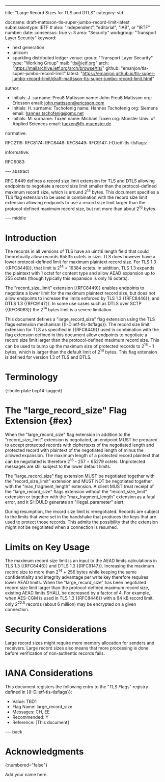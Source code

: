 ---
title: "Large Record Sizes for TLS and DTLS"
category: std

docname: draft-mattsson-tls-super-jumbo-record-limit-latest
submissiontype: IETF  # also: "independent", "editorial", "IAB", or "IRTF"
number:
date:
consensus: true
v: 3
area: "Security"
workgroup: "Transport Layer Security"
keyword:
 - next generation
 - unicorn
 - sparkling distributed ledger
venue:
  group: "Transport Layer Security"
  type: "Working Group"
  mail: "tls@ietf.org"
  arch: "https://mailarchive.ietf.org/arch/browse/tls/"
  github: "emanjon/tls-super-jumbo-record-limit"
  latest: "https://emanjon.github.io/tls-super-jumbo-record-limit/draft-mattsson-tls-super-jumbo-record-limit.html"

author:
- initials: J.
  surname: Preuß Mattsson
  name: John Preuß Mattsson
  org: Ericsson
  email: john.mattsson@ericsson.com
- initials: H.
  surname: Tschofenig
  name: Hannes Tschofenig
  org: Siemens
  email: hannes.tschofenig@gmx.net
- initials: M.
  surname: Tüxen
  name: Michael Tüxen
  org: Münster Univ. of Applied Sciences
  email: tuexen@fh-muenster.de

normative:

  RFC2119:
  RFC8174:
  RFC8446:
  RFC8449:
  RFC9147:
  I-D.ietf-tls-tlsflags:

informative:

  RFC6083:

--- abstract

RFC 8449 defines a record size limit extension for TLS and DTLS allowing endpoints to negotiate a record size limit smaller than the protocol-defined maximum record size, which is around 2<sup>14</sup> bytes. This document specifies a TLS flag extension to be used in combination with the record size limit extension allowing endpoints to use a record size limit larger than the protocol-defined maximum record size, but not more than about 2<sup>16</sup> bytes.

--- middle

# Introduction

The records in all versions of TLS have an uint16 length field that could theoretically allow records 65535 octets in size. TLS does however have a lower protocol-defined limit for maximum plaintext record size. For TLS 1.3 {{RFC8446}}, that limit is 2<sup>14</sup> = 16384 octets. In addition, TLS 1.3 expands the plaintext with 1 octet for content type and allow AEAD expansion up to 255 octets (though typically this expansion is only 16 octets).

The "record_size_limit" extension {{RFC8449}} enables endpoints to negotiate a lower limit for the maximum plaintext record size, but does not allow endpoints to increase the limits enforced by TLS 1.3 {{RFC8446}}, and DTLS 1.3 {{RFC9147}}. In some use cases such as DTLS over SCTP {{RFC6083}} the 2<sup>14</sup> bytes limit is a severe limitation.

This document defines a "large_record_size" flag extension using the TLS flags extension mechanism {{I-D.ietf-tls-tlsflags}}. The record size limit extension for TLS as specified in {{RFC8449}} used in combination with the flag extension defined in this document allow endpoints to negotiate a record size limit larger than the protocol-defined maximum record size. This can be used to bump up the maximum size of protected records to 2<sup>16</sup> - 1 bytes, which is larger than the default limit of 2<sup>14</sup> bytes. This flag extension is defined for version 1.3 of TLS and DTLS.

# Terminology

{::boilerplate bcp14-tagged}

# The "large_record_size" Flag Extension {#ex}

When the "large_record_size" flag extension in addition to the "record_size_limit" extension is negotiated, an endpoint MUST be prepared to accept protected records with ciphertexts of the negotiated length and protected record with plaintext of the negotiated length of minus the allowed expansion. The maximum length of a protected record plaintext that can be negotiated is therefore 2<sup>16</sup> - 257 = 65279 octets. Unprotected messages are still subject to the lower default limits.

The "large_record_size" flag extension MUST be negotiated together with the "record_size_limit" extension and MUST NOT be negotiated together with the "max_fragment_length" extension. A client MUST treat receipt of the "large_record_size" flags extension without the "record_size_limit" extension or together with the "max_fragment_length" extension as a fatal error, and it SHOULD generate an "illegal_parameter" alert.

During resumption, the record size limit is renegotiated. Records are subject to the limits that were set in the handshake that produces the keys that are used to protect those records.  This admits the possibility that the extension might not be negotiated when a connection is resumed.

# Limits on Key Usage

The maximum record size limit is an input to the AEAD limits calculations in TLS 1.3 {{RFC8446}} and DTLS 1.3 {{RFC9147}}. Increasing the maximum record size to more than 2<sup>14</sup> + 256 bytes while keeping the same confidentiality and integrity advantage per write key therefore requires lower AEAD limits. When the "large_record_size" has been negotiated record size limit larger than the protocol-defined maximum record size, existing AEAD limits SHALL be decreased by a factor of 4. For example, when AES-CGM is used in TLS 1.3 {{RFC8446}} with a 64 kB record limit, only 2<sup>22.5</sup> records (about 6 million) may be encrypted on a given connection.

# Security Considerations

Large record sizes might require more memory allocation for senders and receivers. Large record sizes also means that more processing is done before verification of non-authentic records fails.

# IANA Considerations

This document registers the following entry to the "TLS Flags" registry defined in {{I-D.ietf-tls-tlsflags}}:

   *  Value: TBD1
   *  Flag Name: large_record_size
   *  Messages: CH, EE
   *  Recommended: Y
   *  Reference: [This document]

--- back

# Acknowledgments
{:numbered="false"}

Add your name here.
